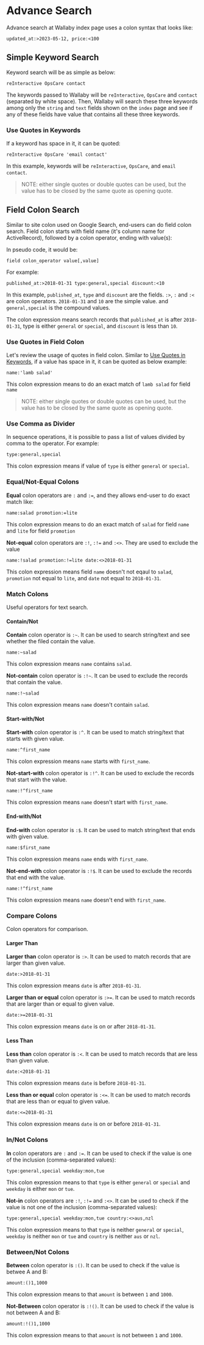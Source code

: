 # Advance Search

Advance search at Wallaby index page uses a colon syntax that looks like:

```
updated_at:>2023-05-12, price:<100
```
## Simple Keyword Search

Keyword search will be as simple as below:

```
reInteractive OpsCare contact
```

The keywords passed to Wallaby will be `reInteractive`, `OpsCare` and `contact` (separated by white space).
Then, Wallaby will search these three keywords among only the `string` and `text` fields shown on the `index` page and see if any of these fields have value that contains all these three keywords.

### Use Quotes in Keywords

If a keyword has space in it, it can be quoted:

```
reInteractive OpsCare 'email contact'
```

In this example, keywords will be `reInteractive`, `OpsCare`, and `email contact`.

> NOTE: either single quotes or double quotes can be used, but the value has to be closed by the same quote as opening quote.

## Field Colon Search

Similar to site colon used on Google Search, end-users can do field colon search. Field colon starts with field name (it's column name for ActiveRecord), followed by a colon operator, ending with value(s):

In pseudo code, it would be:

```
field colon_operator value[,value]
```

For example:

```
published_at:>2018-01-31 type:general,special discount:<10
```

In this example, `published_at`, `type` and `discount` are the fields. `:>`, `:` and `:<` are colon operators. `2018-01-31` and `10` are the simple value. and `general,special` is the compound values.

The colon expression means search records that `published_at` is after `2018-01-31`, type is either `general` or `special`, and `discount` is less than `10`.

### Use Quotes in Field Colon

Let's review the usage of quotes in field colon. Similar to [Use Quotes in Keywords](#use-quotes-in-keywords), if a value has space in it, it can be quoted as below example:

```
name:'lamb salad'
```

This colon expression means to do an exact match of `lamb salad` for field `name`

> NOTE: either single quotes or double quotes can be used, but the value has to be closed by the same quote as opening quote.

### Use Comma as Divider

In sequence operations, it is possible to pass a list of values divided by comma to the operator. For example:

```
type:general,special
```

This colon expression means if value of `type` is either `general` or `special`.

### Equal/Not-Equal Colons

**Equal** colon operators are `:` and `:=`, and they allows end-user to do exact match like:

```
name:salad promotion:=lite
```

This colon expression means to do an exact match of `salad` for field `name` and `lite` for field `promotion`

**Not-equal** colon operators are `:!`, `:!=` and `:<>`. They are used to exclude the value

```
name:!salad promotion:!=lite date:<>2018-01-31
```

This colon expression means field `name` doesn't not eqaul to `salad`, `promotion` not equal to `lite`, and `date` not equal to `2018-01-31`.

### Match Colons

Useful operators for text search.

#### Contain/Not

**Contain** colon operator is `:~`. It can be used to search string/text and see whether the filed contain the value.

```
name:~salad
```

This colon expression means `name` contains `salad`.

**Not-contain** colon operator is `:!~`. It can be used to exclude the records that contain the value.

```
name:!~salad
```

This colon expression means `name` doesn't contain `salad`.

#### Start-with/Not

**Start-with** colon operator is `:^`. It can be used to match string/text that starts with given value.

```
name:^first_name
```

This colon expression means `name` starts with `first_name`.

**Not-start-with** colon operator is `:!^`. It can be used to exclude the records that start with the value.

```
name:!^first_name
```

This colon expression means `name` doesn't start with `first_name`.

#### End-with/Not

**End-with** colon operator is `:$`. It can be used to match string/text that ends with given value.

```
name:$first_name
```

This colon expression means `name` ends with `first_name`.

**Not-end-with** colon operator is `:!$`. It can be used to exclude the records that end with the value.

```
name:!^first_name
```

This colon expression means `name` doesn't end with `first_name`.

### Compare Colons

Colon operators for comparison.

#### Larger Than

**Larger than** colon operator is `:>`. It can be used to match records that are larger than given value.

```
date:>2018-01-31
```

This colon expression means `date` is after `2018-01-31`.

**Larger than or equal** colon operator is `:>=`. It can be used to match records that are larger than or equal to given value.

```
date:>=2018-01-31
```

This colon expression means `date` is on or after `2018-01-31`.

#### Less Than

**Less than** colon operator is `:<`. It can be used to match records that are less than given value.

```
date:<2018-01-31
```

This colon expression means `date` is before `2018-01-31`.

**Less than or equal** colon operator is `:<=`. It can be used to match records that are less than or equal to given value.

```
date:<=2018-01-31
```

This colon expression means `date` is on or before `2018-01-31`.

### In/Not Colons

**In** colon operators are `:` and `:=`. It can be used to check if the value is one of the inclusion (comma-separated values):

```
type:general,special weekday:mon,tue
```

This colon expression means to that `type` is either `general` or `special` and `weekday` is either `mon` or `tue`.

**Not-in** colon operators are `:!`, `:!=` and `:<>`. It can be used to check if the value is not one of the inclusion (comma-separated values):

```
type:general,special weekday:mon,tue country:<>aus,nzl
```

This colon expression means to that `type` is neither `general` or `special`, `weekday` is neither `mon` or `tue` and `country` is neither `aus` or `nzl`.

### Between/Not Colons

**Between** colon operator is `:()`. It can be used to check if the value is betwee A and B:

```
amount:()1,1000
```

This colon expression means to that `amount` is between `1` and `1000`.

**Not-Between** colon operator is `:!()`. It can be used to check if the value is not between A and B:

```
amount:!()1,1000
```

This colon expression means to that `amount` is not between `1` and `1000`.

